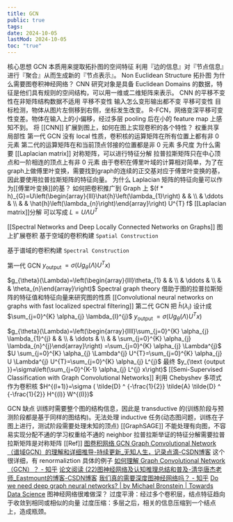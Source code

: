 ```yaml
---
title: GCN
public: true
tags:
date: 2024-10-05
lastMod: 2024-10-05
toc: "true"
---
```


核心思想
GCN 本质用来提取拓扑图的空间特征
利用『边的信息』对『节点信息』进行『聚合』从而生成新的『节点表示』。
Non Euclidean Structure 拓扑图
为什么需要图卷积神经网络？
CNN 研究对象是具备 Euclidean Domains 的数据，特征是他们具有规则的空间结构，可以用一维或二维矩阵来表示。
CNN 的平移不变性在非矩阵结构数据不适用
平移不变性
输入怎么变形输出都不变
平移可变性
目标检测，物体从图片左侧移到右侧，坐标发生改变。
R-FCN，网络变深平移可变性变差。物体在输入上的小偏移，经过多层 pooling 后在小的 feature map 上感知不到。
将 [[CNN]] 扩展到图上，如何在图上实现卷积的各个特性？
权重共享
局部性
第一代 GCN 没有 local 性质，卷积核的运算矩阵在所有位置上都有非 0 元素
第二代的运算矩阵在和当前顶点邻接的位置都是非 0 元素
多尺度
为什么需要 [[Laplacian matrix]]
对称矩阵，可以进行特征分解
拉普拉斯矩阵只在中心顶点和一阶相连的顶点上有非 0 元素
由于卷积在傅里叶域的计算相对简单，为了在graph上做傅里叶变换，需要找到graph的连续的正交基对应于傅里叶变换的基，因此要使用拉普拉斯矩阵的特征向量。
为什么 Laplacian 矩阵的特征向量可以作为[[傅里叶变换]]的基？
如何把卷积推广到 Graph 上
$(f * h)_{G}=U\left(\begin{array}{lll}\hat{h}\left(\lambda_{1}\right) & & \\ & \ddots & \\ & & \hat{h}\left(\lambda_{n}\right)\end{array}\right) U^{T} f$
[[Laplacian matrix]]分解 可以写成 $L=U \Lambda U^{T}$

[[Spectral Networks and Deep Locally Connected Networks on Graphs]] 图上扩展卷积
基于空域的卷积构建 `Spatial Construction`

基于谱域的卷积构建 `Spectral Construction`

第一代 GCN
$y_{\text {output }}=\sigma\left(U g_{\theta}(\Lambda) U^{T} x\right)$

$g_{\theta}(\Lambda)=\left(\begin{array}{lll}\theta_{1} & & \\ & \ddots & \\ & & \theta_{n}\end{array}\right)$
Spectral graph theory 借助于图的拉普拉斯矩阵的特征值和特征向量来研究图的性质
[[Convolutional neural networks on graphs with fast localized spectral filtering]]
第二代 GCN
把 $\hat{h}\left(\lambda_{i}\right)$ 设计成 $\sum_{j=0}^{K} \alpha_{j} \lambda_{l}^{j}$
$y_{\text {output }}=\sigma\left(U g_{\theta}(\Lambda) U^{T} x\right)$

$g_{\theta}(\Lambda)=\left(\begin{array}{llll}\sum_{j=0}^{K} \alpha_{j} \lambda_{1}^{j} & & \\ & \ddots & \\ & & \sum_{j=0}^{K} \alpha_{j} \lambda_{n}^{j}\end{array}\right) =\sum_{j=0}^{K} \alpha_{j} \Lambda^{j}$
$U \sum_{j=0}^{K} \alpha_{j} \Lambda^{j} U^{T}=\sum_{j=0}^{K} \alpha_{j} U \Lambda^{j} U^{T}=\sum_{j=0}^{K} \alpha_{j} L^{j}$
最终
$y_{\text {output }}=\sigma\left(\sum_{j=0}^{K-1} \alpha_{j} L^{j} x\right)$
[[Semi-Supervised Classification with Graph Convolutional Networks]] 利用 Chebyshev 多项式作为卷积核
$H^{(l+1)}=\sigma ( \tilde{D} ^ {-\frac{1}{2}} \tilde{A} \tilde{D} ^ {-\frac{1}{2}} H^{(l)} W^{(l)})$

GCN 缺点
训练时需要整个图的结构信息，因此是 transductive 的(训练阶段与预测阶段都是基于同样的图结构)。无法处理 inductive 任务(动态图问题，训练在子图上进行，测试阶段需要处理未知的顶点)
[[GraphSAGE]]
不能处理有向图，不容易实现分配不通的学习权重给不通的 neighbor
拉普拉斯举证的特征分解需要拉普拉斯矩阵是对称矩阵
[[Ref]]
[图卷积网络 GCN Graph Convolutional Network（谱域GCN）的理解和详细推导-持续更新_无知人生，记录点滴-CSDN博客](https://blog.csdn.net/yyl424525/article/details/100058264) 这个很详细，有 renormaliztion 具体的例子
[如何理解 Graph Convolutional Network（GCN）？ - 知乎](https://www.zhihu.com/question/54504471)
[论文阅读 (22)图神经网络及认知推理总结和普及-清华唐杰老师_Eastmount的博客-CSDN博客](https://blog.csdn.net/Eastmount/article/details/125016409)
[我们真的需要深度图神经网络吗？ - 知乎](https://zhuanlan.zhihu.com/p/278190415)
[Do we need deep graph neural networks? | by Michael Bronstein | Towards Data Science](https://towardsdatascience.com/do-we-need-deep-graph-neural-networks-be62d3ec5c59)
图神经网络很难做深？
过度平滑：经过多个卷积层，结点特征趋向于收敛到相同或相似的向量
过度压缩：多层之后，相关的信息压缩到一个结点上，造成瓶颈。
